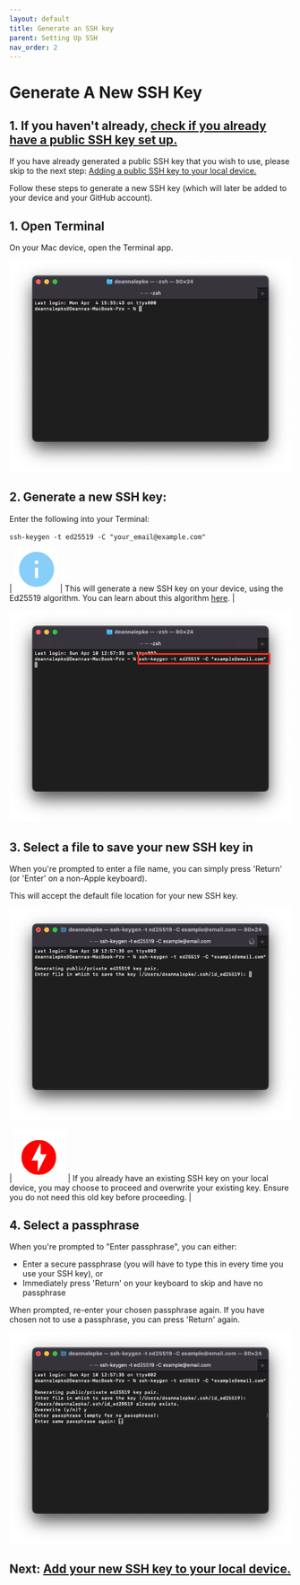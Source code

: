 ```yaml
---
layout: default
title: Generate an SSH key
parent: Setting Up SSH
nav_order: 2
---
```


# Generate A New SSH Key

## 1. If you haven't already, [check if you already have a public SSH key set up.](https://dlepke.github.io/Deanna-Wilson-Ray/docs/settingUpSSH/checkforSSH/)


If you have already generated a public SSH key that you wish to use, please skip to the next step: [Adding a public SSH key to your local device.](https://dlepke.github.io/Deanna-Wilson-Ray/docs/settingUpSSH/addnewSSH/)

Follow these steps to generate a new SSH key (which will later be added to your device and your GitHub account).

## 1. Open Terminal
On your Mac device, open the Terminal app.

![](../../assets/images/Terminal-start.png)

## 2. Generate a new SSH key:

Enter the following into your Terminal:

`ssh-keygen -t ed25519 -C "your_email@example.com"`

| ![](../../assets/images/info.png) | This will generate a new SSH key on your device, using the Ed25519 algorithm. You can learn about this algorithm [here](https://en.wikipedia.org/wiki/EdDSA#Ed25519). |

![](../../assets/images/generate-key.png)

## 3. Select a file to save your new SSH key in

When you're prompted to enter a file name, you can simply press 'Return' (or 'Enter' on a non-Apple keyboard).

This will accept the default file location for your new SSH key.

![](../../assets/images/enter-file-name.png)

| ![](../../assets/images/danger.png) | If you already have an existing SSH key on your local device, you may choose to proceed and overwrite your existing key. Ensure you do not need this old key before proceeding. |

## 4. Select a passphrase

When you're prompted to "Enter passphrase", you can either:

* Enter a secure passphrase (you will have to type this in every time you use your SSH key), or
* Immediately press 'Return' on your keyboard to skip and have no passphrase

When prompted, re-enter your chosen passphrase again. If you have chosen not to use a passphrase, you can press 'Return' again.

![](../../assets/images/enter-passphrase.png)

## Next: [Add your new SSH key to your local device.](https://dlepke.github.io/Deanna-Wilson-Ray/docs/settingUpSSH/addnewSSH/)

